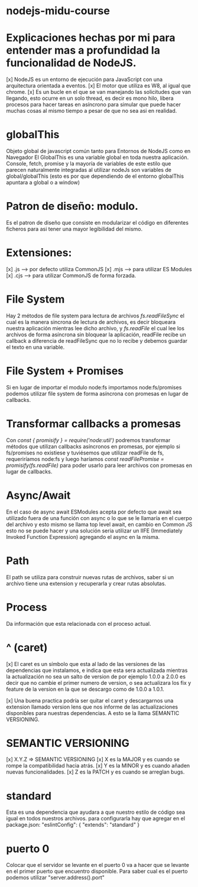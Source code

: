# nodejs-midu-course
# Explicaciones hechas por mi para entender mas a profundidad la funcionalidad de NodeJS.
[x] NodeJS es un entorno de ejecución para JavaScript con una arquitectura orientada a eventos.
[x] El motor que utiliza es W8, al igual que chrome.
[x] Es un bucle en el que se van manejando las solicitudes que van llegando, esto ocurre en un solo thread, es decir es mono hilo, libera procesos para hacer tareas en asíncrono para simular que puede hacer muchas cosas al mismo tiempo a pesar de que no sea asi en realidad.

# globalThis
Objeto global de javascript común tanto para Entornos de NodeJS como en Navegador
El GlobalThis es una variable global en toda nuestra aplicación.
Console, fetch, promise y la mayoría de variables de este estilo que parecen naturalmente integradas al utilizar nodeJs son variables de global/globalThis (esto es por que dependiendo de el entorno globalThis apuntara a global o a window)

# Patron de diseño: modulo.
Es el patron de diseño que consiste en modularizar el código en diferentes ficheros para asi tener una mayor legibilidad del mismo.

# Extensiones: 
[x] .js --> por defecto utiliza CommonJS
[x] .mjs --> para utilizar ES Modules
[x] .cjs --> para utilizar CommonJS de forma forzada.

# File System
Hay 2 métodos de file system para lectura de archivos *fs.readFileSync* el cual es la manera sincrona de lectura de archivos, es decir bloqueara nuestra aplicación mientras lee dicho archivo, y *fs.readFile* el cual lee los archivos de forma asíncrona sin bloquear la aplicación, readFile recibe un callback a diferencia de readFileSync que no lo recibe y debemos guardar el texto en una variable.

# File System + Promises
Si en lugar de importar el modulo node:fs importamos node:fs/promises podemos utilizar file system de forma asíncrona con promesas en lugar de callbacks.

# Transformar callbacks a promesas
Con *const { promisify } = require('node:util')* podremos transformar métodos que utilizan callbacks asíncronos en promesas, por ejemplo si fs/promises no existiese y tuviésemos que utilizar readFile de fs, requeriríamos node:fs y luego haríamos *const readFilePromise = promisify(fs.readFile)* para poder usarlo para leer archivos con promesas en lugar de callbacks.

# Async/Await
En el caso de async await ESModules acepta por defecto que await sea utilizado fuera de una función con async o lo que se le llamaría en el cuerpo del archivo y esto mismo se llama top level await, en cambio en Common JS esto no se puede hacer y una solución seria utilizar un IIFE (Immediately Invoked Function Expression) agregando el async en la misma.

# Path
El path se utiliza para construir nuevas rutas de archivos, saber si un archivo tiene una extension y recuperarla y crear rutas absolutas.

# Process
Da información que esta relacionada con el proceso actual.

# ^ (caret)
[x] El caret es un símbolo que esta al lado de las versiones de las dependencias que instalamos, e indica que esta sera actualizada mientras la actualización no sea un salto de version de por ejemplo 1.0.0 a 2.0.0 es decir que no cambie el primer numero de version, o sea actualizara los fix y feature de la version en la que se descargo como de 1.0.0 a 1.0.1.

[x] Una buena practica podría ser quitar el caret y descargarnos una extension llamado version lens que nos informe de las actualizaciones disponibles para nuestras dependencias. A esto se la llama SEMANTIC VERSIONING.

# SEMANTIC VERSIONING
[x] X.Y.Z => SEMANTIC VERSIONING
[x] X es la MAJOR y es cuando se rompe la compatibilidad hacia atrás.
[x] Y es la MINOR y es cuando añaden nuevas funcionalidades.
[x] Z es la PATCH y es cuando se arreglan bugs.

# standard
Esta es una dependencia que ayudara a que nuestro estilo de código sea igual en todos nuestros archivos. para configurarla hay que agregar en el package.json:
  "eslintConfig": {
    "extends": "standard"
  }

# puerto 0
Colocar que el servidor se levante en el puerto 0 va a hacer que se levante en el primer puerto que encuentro disponible. Para saber cual es el puerto podemos utilizar "server.address().port"